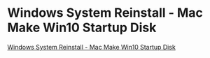 # Windows System Reinstall - Mac Make Win10 Startup Disk
[Windows System Reinstall - Mac Make Win10 Startup Disk](https://aiwithcloud.com/2022/09/15/windows_system_reinstall___mac_make_win10_startup_disk/)